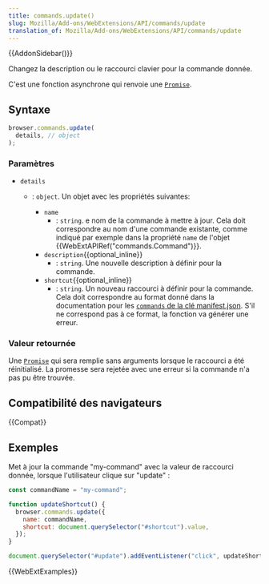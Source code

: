 ```yaml
---
title: commands.update()
slug: Mozilla/Add-ons/WebExtensions/API/commands/update
translation_of: Mozilla/Add-ons/WebExtensions/API/commands/update
---
```


{{AddonSidebar()}}

Changez la description ou le raccourci clavier pour la commande donnée.

C'est une fonction asynchrone qui renvoie une [`Promise`](/fr/docs/Web/JavaScript/Reference/Objets_globaux/Promise).

## Syntaxe

```js
browser.commands.update(
  details, // object
);
```

### Paramètres

- `details`

  - : `object`. Un objet avec les propriétés suivantes:

    - `name`
      - : `string`. e nom de la commande à mettre à jour. Cela doit correspondre au nom d'une commande existante, comme indiqué par exemple dans la propriété `name` de l'objet {{WebExtAPIRef("commands.Command")}}.
    - `description`{{optional_inline}}
      - : `string`. Une nouvelle description à définir pour la commande.
    - `shortcut`{{optional_inline}}
      - : `string`. Un nouveau raccourci à définir pour la commande. Cela doit correspondre au format donné dans la documentation pour les [`commands` de la clé manifest.json](/fr/Add-ons/WebExtensions/manifest.json/commands). S'il ne correspond pas à ce format, la fonction va générer une erreur.

### Valeur retournée

Une [`Promise`](/fr/docs/Web/JavaScript/Reference/Objets_globaux/Promise) qui sera remplie sans arguments lorsque le raccourci a été réinitialisé. La promesse sera rejetée avec une erreur si la commande n'a pas pu être trouvée.

## Compatibilité des navigateurs

{{Compat}}

## Exemples

Met à jour la commande "my-command" avec la valeur de raccourci donnée, lorsque l'utilisateur clique sur "update" :

```js
const commandName = "my-command";

function updateShortcut() {
  browser.commands.update({
    name: commandName,
    shortcut: document.querySelector("#shortcut").value,
  });
}

document.querySelector("#update").addEventListener("click", updateShortcut);
```

{{WebExtExamples}}
